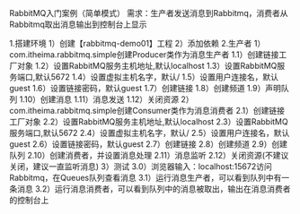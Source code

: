 RabbitMQ入门案例（简单模式）
需求：生产者发送消息到Rabbitmq，消费者从Rabbitmq取出消息输出到控制台上显示

1.搭建环境
 1）创建【rabbitmq-demo01】工程
 2）添加依赖
2.生产者
 1）com.itheima.rabbitmq.simple创建Producer类作为消息生产者
	1.1）创建链接工厂对象
	1.2）设置RabbitMQ服务主机地址,默认localhost
	1.3）设置RabbitMQ服务端口,默认5672
	1.4）设置虚拟主机名字，默认/
	1.5）设置用户连接名，默认guest
	1.6）设置链接密码，默认guest
	1.7）创建链接
	1.8）创建频道
	1.9）声明队列
	1.10）创建消息
	1.11）消息发送
	1.12）关闭资源
  2）com.itheima.rabbitmq.simple创建Consumer类作为消息消费者
    2.1）创建链接工厂对象
	2.2）设置RabbitMQ服务主机地址,默认localhost
	2.3）设置RabbitMQ服务端口,默认5672
	2.4）设置虚拟主机名字，默认/
	2.5）设置用户连接名，默认guest
	2.6）设置链接密码，默认guest
	2.7）创建链接
	2.8）创建频道
	2.9）创建队列
	2.10）创建消费者，并设置消息处理
	2.11）消息监听
	2.12）关闭资源(不建议关闭，建议一直监听消息)
  3）测试
    3.0）浏览器输入：localhost:15672访问Rabbitmq，在Queues队列查看消息
    3.1）运行消息生产者，可以看到队列中有一条消息
    3.2）运行消息消费者，可以看到队列中的消息被取出，输出在消息消费者的控制台上